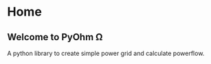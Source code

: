 # Home

## Welcome to PyOhm Ω

A python library to create simple power grid and calculate powerflow.
